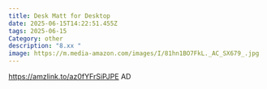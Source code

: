 ```yaml
---
title: Desk Matt for Desktop
date: 2025-06-15T14:22:51.455Z
tags: 2025-06-15
Category: other
description: "8.xx "
image: https://m.media-amazon.com/images/I/81hn1BO7FkL._AC_SX679_.jpg
---
```

https://amzlink.to/az0fYFrSiPJPE     AD